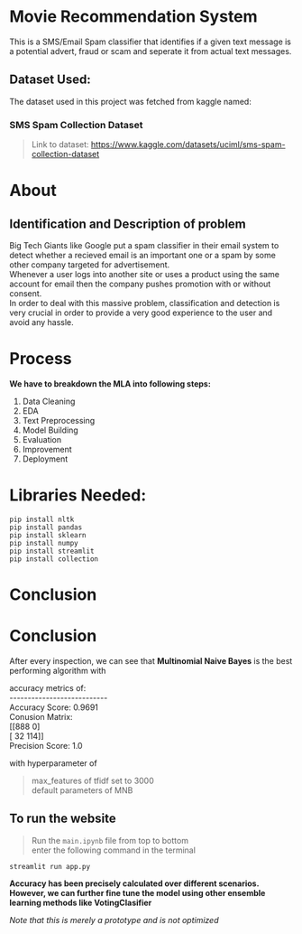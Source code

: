 # Movie Recommendation System
This is a SMS/Email Spam classifier that identifies if a given text message is a potential advert, fraud or scam and seperate it from actual text messages.
## Dataset Used:
The dataset used in this project was fetched from kaggle named:
### SMS Spam Collection Dataset
> Link to dataset: https://www.kaggle.com/datasets/uciml/sms-spam-collection-dataset

# About
## Identification and Description of problem
Big Tech Giants like Google put a spam classifier in their email system to detect whether a recieved email is an important one or a spam by some other company targeted for advertisement. <br>
Whenever a user logs into another site or uses a product using the same account for email then the company pushes promotion with or without consent. <br>
In order to deal with this massive problem, classification and detection is very crucial in order to provide a very good experience to the user and avoid any hassle. <br>

# Process
**We have to breakdown the MLA into following steps:**<br>
1. Data Cleaning
2. EDA
3. Text Preprocessing
4. Model Building
5. Evaluation
6. Improvement
7. Deployment

# Libraries Needed:
```shell
pip install nltk
pip install pandas
pip install sklearn
pip install numpy
pip install streamlit
pip install collection
```
# Conclusion
# Conclusion
After every inspection, we can see that 
**Multinomial Naive Bayes** is the best performing algorithm with <br>

accuracy metrics of:<br>
--------------------------- <br>
Accuracy Score: 0.9691 <br>
Conusion Matrix: <br>
[[888   0] <br>
 [ 32 114]] <br>
Precision Score: 1.0 <br>

with hyperparameter of 
> max_features of tfidf set to 3000 <br>
> default parameters of MNB


## To run the website 
> Run the `main.ipynb` file from top to bottom<br>
> enter the following command in the terminal
```shell
streamlit run app.py
```

**Accuracy has been precisely calculated over different scenarios. However, we can further fine tune the model using other ensemble learning methods like VotingClasifier** <br>


*Note that this is merely a prototype and is not optimized*
